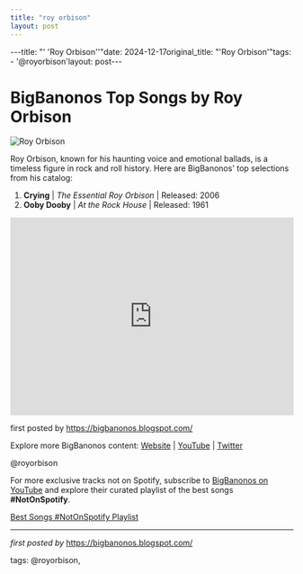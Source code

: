 ```yaml
---
title: "roy orbison"
layout: post
---
```

---title: "' 'Roy Orbison''"date: 2024-12-17original_title: "'Roy Orbison'"tags:  - '@royorbison'layout: post---<h1>BigBanonos Top Songs by Roy Orbison</h1><img alt="Roy Orbison" src="https://i.ytimg.com/vi/qLC9o_unLq4/maxresdefault.jpg" /> <p>Roy Orbison, known for his haunting voice and emotional ballads, is a timeless figure in rock and roll history. Here are BigBanonos' top selections from his catalog:</p> <ol> <li><strong>Crying</strong> | <em>The Essential Roy Orbison</em> | Released: 2006</li> <li><strong>Ooby Dooby</strong> | <em>At the Rock House</em> | Released: 1961</li></ol> <div> <iframe src="https://open.spotify.com/embed/playlist/2nrPMJAAe5k9nuLKVWxdII?utm_source=generator" width="100%" height="352" frameBorder="0" allowfullscreen="" allow="autoplay; clipboard-write; encrypted-media; fullscreen; picture-in-picture" loading="lazy"></iframe></div> <p>first posted by <a href="https://bigbanonos.blogspot.com/">https://bigbanonos.blogspot.com/</a></p> <div> <p>Explore more BigBanonos content: <a href="https://bigbanonos.blogspot.com/">Website</a> | <a href="https://www.youtube.com/@BigBanonos">YouTube</a> | <a href="https://x.com/bigbanonos">Twitter</a></p></div> <!--Tags--><p>@royorbison</p><!--Subscribe and Playlist Links--><div>    <p>For more exclusive tracks not on Spotify, subscribe to <a href="https://www.youtube.com/@BigBanonos" target="_blank">BigBanonos on YouTube</a> and explore their curated playlist of the best songs <strong>#NotOnSpotify</strong>.</p>    <p><a href="https://www.youtube.com/playlist?list=PLtuNtuTatqI0kFahUCbtbfenC_ET5O_tr" target="_blank">Best Songs #NotOnSpotify Playlist<br /></a></p></div><hr /><p><em>first posted by</em> <a href="https://bigbanonos.blogspot.com/" rel="noopener" target="_new">https://bigbanonos.blogspot.com/</a></p><p>tags: @royorbison,</p>